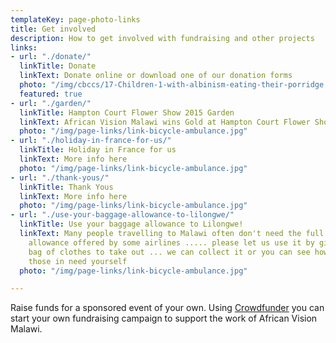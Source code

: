 ```yaml
---
templateKey: page-photo-links
title: Get involved
description: How to get involved with fundraising and other projects
links:
- url: "./donate/"
  linkTitle: Donate
  linkText: Donate online or download one of our donation forms
  photo: "/img/cbccs/17-Children-1-with-albinism-eating-their-porridge.jpg"
  featured: true
- url: "./garden/"
  linkTitle: Hampton Court Flower Show 2015 Garden
  linkText: African Vision Malawi wins Gold at Hampton Court Flower Show
  photo: "/img/page-links/link-bicycle-ambulance.jpg"
- url: "./holiday-in-france-for-us/"
  linkTitle: Holiday in France for us
  linkText: More info here
  photo: "/img/page-links/link-bicycle-ambulance.jpg"
- url: "./thank-yous/"
  linkTitle: Thank Yous
  linkText: More info here
  photo: "/img/page-links/link-bicycle-ambulance.jpg"
- url: "./use-your-baggage-allowance-to-lilongwe/"
  linkTitle: Use your baggage allowance to Lilongwe!
  linkText: Many people travelling to Malawi often don't need the full 46kg weight
    allowance offered by some airlines ..... please let us use it by giving you a
    bag of clothes to take out ... we can collect it or you can see how it reaches
    those in need yourself
  photo: "/img/page-links/link-bicycle-ambulance.jpg"

---
```

Raise funds for a sponsored event of your own. Using [Crowdfunder](https://www.crowdfunder.co.uk/apf/step/basics/7nPGOrqW) you can start your own fundraising campaign to support the work of African Vision Malawi.